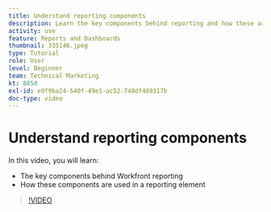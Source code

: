 ```yaml
---
title: Understand reporting components
description: Learn the key components behind reporting and how these are used in a reporting element in Workfront.
activity: use
feature: Reports and Dashboards
thumbnail: 335146.jpeg
type: Tutorial
role: User
level: Beginner
team: Technical Marketing
kt: 8850
exl-id: e9f9ba24-540f-49e1-ac52-740df489317b
doc-type: video
---
```

# Understand reporting components

In this video, you will learn:

* The key components behind Workfront reporting
* How these components are used in a reporting element

>[!VIDEO](https://video.tv.adobe.com/v/335146/?quality=12&learn=on)
